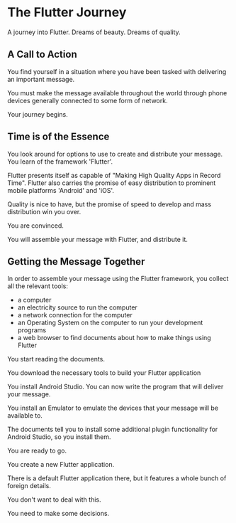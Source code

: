 # The Flutter Journey

A journey into Flutter. Dreams of beauty. Dreams of quality.

## A Call to Action

You find yourself in a situation where you have been tasked with delivering an important message.

You must make the message available throughout the world through phone devices generally connected to some form of network.

Your journey begins.

## Time is of the Essence

You look around for options to use to create and distribute your message. You learn of the framework 'Flutter'.

Flutter presents itself as capable of "Making High Quality Apps in Record Time". Flutter also carries the promise of easy distribution to prominent mobile platforms 'Android' and 'iOS'.

Quality is nice to have, but the promise of speed to develop and mass distribution win you over.

You are convinced.

You will assemble your message with Flutter, and distribute it.

## Getting the Message Together

In order to assemble your message using the Flutter framework, you collect all the relevant tools:
* a computer
* an electricity source to run the computer
* a network connection for the computer
* an Operating System on the computer to run your development programs
* a web browser to find documents about how to make things using Flutter

You start reading the documents.

You download the necessary tools to build your Flutter application

You install Android Studio. You can now write the program that will deliver your message.

You install an Emulator to emulate the devices that your message will be available to.

The documents tell you to install some additional plugin functionality for Android Studio, so you install them.

You are ready to go.

You create a new Flutter application.

There is a default Flutter application there, but it features a whole bunch of foreign details.

You don't want to deal with this.

You need to make some decisions.
